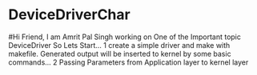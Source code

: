 # DeviceDriverChar

#Hi Friend, I am Amrit Pal Singh working on One of the Important topic DeviceDriver
		So Lets Start...
1 create a simple driver and make with makefile. Generated output will be inserted 
  to kernel by some basic commands...
2 Passing Parameters from Application layer to kernel layer

